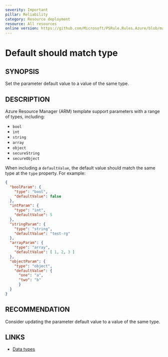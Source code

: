 ```yaml
---
severity: Important
pillar: Reliability
category: Resource deployment
resource: All resources
online version: https://github.com/Microsoft/PSRule.Rules.Azure/blob/main/docs/rules/en/Azure.Template.ParameterDataTypes.md
---
```


# Default should match type

## SYNOPSIS

Set the parameter default value to a value of the same type.

## DESCRIPTION

Azure Resource Manager (ARM) template support parameters with a range of types, including:

- `bool`
- `int`
- `string`
- `array`
- `object`
- `secureString`
- `secureObject`

When including a `defaultValue`, the default value should match the same type at the `type` property.
For example:

```json
{
  "boolParam": {
    "type": "bool",
    "defaultValue": false
  },
  "intParam": {
    "type": "int",
    "defaultValue": 5
  },
  "stringParam": {
    "type": "string",
    "defaultValue": "test-rg"
  },
  "arrayParam": {
    "type": "array",
    "defaultValue": [ 1, 2, 3 ]
  },
  "objectParam": {
    "type": "object",
    "defaultValue": {
      "one": "a",
      "two": "b"
      }
  }
}
```

## RECOMMENDATION

Consider updating the parameter default value to a value of the same type.

## LINKS

- [Data types](https://docs.microsoft.com/azure/azure-resource-manager/templates/template-syntax#data-types)

